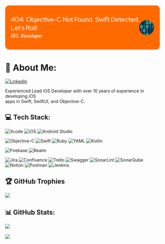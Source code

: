 ![Header](./github-header-image.png)

# 💫 About Me:
[![LinkedIn](https://img.shields.io/badge/LinkedIn-%230077B5.svg?logo=linkedin&logoColor=white)](https://linkedin.com/in/www.linkedin.com/in/yurii-goroshenko)

Experienced Lead iOS Developer with over 10 years of experience in developing iOS<br>apps in Swift, SwiftUI, and Objective-C.

## 💻 Tech Stack:
![Xcode](https://img.shields.io/badge/Xcode-007ACC?style=for-the-badge&logo=Xcode&logoColor=white)
![iOS](https://img.shields.io/badge/iOS-000000?style=for-the-badge&logo=ios&logoColor=white)
![Android Studio](https://img.shields.io/badge/android%20studio-346ac1?style=for-the-badge&logo=android%20studio&logoColor=white)

![Objective-C](https://img.shields.io/badge/OBJECTIVE--C-%233A95E3.svg?style=for-the-badge&logo=apple&logoColor=white)
![Swift](https://img.shields.io/badge/swift-F54A2A?style=for-the-badge&logo=swift&logoColor=white)
![Ruby](https://img.shields.io/badge/ruby-%23CC342D.svg?style=for-the-badge&logo=ruby&logoColor=white)
![YAML](https://img.shields.io/badge/yaml-%23ffffff.svg?style=for-the-badge&logo=yaml&logoColor=151515)
![Kotlin](https://img.shields.io/badge/kotlin-%237F52FF.svg?style=for-the-badge&logo=kotlin&logoColor=white)

![Firebase](https://img.shields.io/badge/firebase-a08021?style=for-the-badge&logo=firebase&logoColor=ffcd34)
![Realm](https://img.shields.io/badge/Realm-39477F?style=for-the-badge&logo=realm&logoColor=white)

![Jira](https://img.shields.io/badge/jira-%230A0FFF.svg?style=for-the-badge&logo=jira&logoColor=white)
![Confluence](https://img.shields.io/badge/confluence-%23172BF4.svg?style=for-the-badge&logo=confluence&logoColor=white)
![Trello](https://img.shields.io/badge/Trello-%23026AA7.svg?style=for-the-badge&logo=Trello&logoColor=white)
![Swagger](https://img.shields.io/badge/-Swagger-%23Clojure?style=for-the-badge&logo=swagger&logoColor=white)
![SonarLint](https://img.shields.io/badge/SonarLint-CB2029?style=for-the-badge&logo=SONARLINT&logoColor=white)
![SonarQube](https://img.shields.io/badge/SonarQube-black?style=for-the-badge&logo=sonarqube&logoColor=4E9BCD)
![Notion](https://img.shields.io/badge/Notion-%23000000.svg?style=for-the-badge&logo=notion&logoColor=white)
![Postman](https://img.shields.io/badge/Postman-FF6C37?style=for-the-badge&logo=postman&logoColor=white)
![Jenkins](https://img.shields.io/badge/jenkins-%232C5263.svg?style=for-the-badge&logo=jenkins&logoColor=white)

## 🏆 GitHub Trophies
![](https://github-profile-trophy.vercel.app/?username=yurii-goroshenko&row=2&column=3&margin-w=12&margin-h=12)

## 📊 GitHub Stats:
![](http://github-profile-summary-cards.vercel.app/api/cards/profile-details?username=yurii-goroshenko&theme=github)


![](https://github-readme-stats.vercel.app/api/top-langs/?username=yurii-goroshenko&hide_progress=true)
